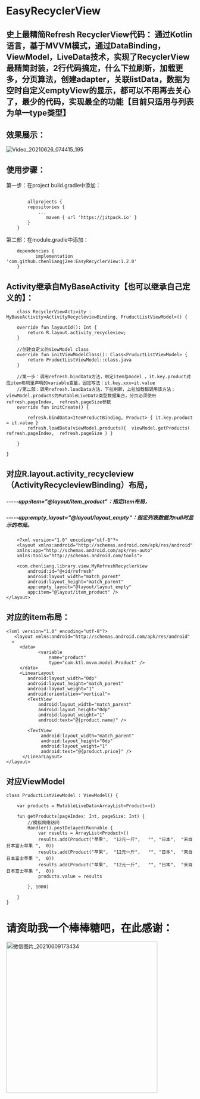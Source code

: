 
# EasyRecyclerView

## 史上最精简Refresh RecyclerView代码： 通过Kotlin语言，基于MVVM模式，通过DataBinding，ViewModel，LiveData技术，实现了RecyclerView最精简封装，2行代码搞定，什么下拉刷新，加载更多，分页算法，创建adapter，关联listData，数据为空时自定义emptyView的显示，都可以不用再去关心了，最少的代码，实现最全的功能【目前只适用与列表为单一type类型】

## 效果展示：
![Video_20210626_074415_195](https://user-images.githubusercontent.com/4067327/123512007-7d087e80-d6b7-11eb-9ef1-f981359cd91c.gif)



## 使用步骤： 
第一步：在project build.gradle中添加：
```

    	allprojects {
		repositories {
			...
		       maven { url 'https://jitpack.io' }
		}
	}
```

第二部：在module.gradle中添加：
```
    dependencies {
	       implementation 'com.github.chenliangj2ee:EasyRecyclerView:1.2.0'
	} 
```


## Activity继承自MyBaseActivity【也可以继承自己定义的】：
```
    class RecyclerViewActivity : MyBaseActivity<ActivityRecycleviewBinding, PruductListViewModel>() {

    override fun layoutId(): Int {
        return R.layout.activity_recycleview;
    }

    //创建自定义的ViewModel class
    override fun initViewModelClass(): Class<PruductListViewModel> {
        return PruductListViewModel::class.java
    }

    //第一步：调用refresh.bindData方法，绑定item与model ，it.key.product对应item布局里声明的variable变量，固定写法：it.key.xxx=it.value
    //第二部：调用refresh.loadData方法，下拉刷新，上拉加载都调用该方法：viewModel.products为MutableLiveData类型数据集合，分页必须使用refresh.pageIndex,  refresh.pageSize参数
    override fun initCreate() {

        refresh.bindData<ItemProductBinding, Product> { it.key.product = it.value }
        refresh.loadData(viewModel.products){  viewModel.getProducts(  refresh.pageIndex,  refresh.pageSize ) }
       
    }

}
```
## 对应R.layout.activity_recycleview（ActivityRecycleviewBinding）布局， 
##### -----app:item="@layout/item_product"：指定item布局， 
##### -----app:empty_layout="@layout/layout_empty"：指定列表数据为null时显示的布局。
```
    <?xml version="1.0" encoding="utf-8"?>
    <layout xmlns:android="http://schemas.android.com/apk/res/android"
    xmlns:app="http://schemas.android.com/apk/res-auto"
    xmlns:tools="http://schemas.android.com/tools">

    <com.chenliang.library.view.MyRefreshRecyclerView
        android:id="@+id/refresh"
        android:layout_width="match_parent"
        android:layout_height="match_parent"
        app:empty_layout="@layout/layout_empty"
        app:item="@layout/item_product" />
</layout>
```     

## 对应的item布局：
```
<?xml version="1.0" encoding="utf-8"?>
   <layout xmlns:android="http://schemas.android.com/apk/res/android"
  >
	 <data>
	        <variable
	            name="product"
	            type="com.ktl.mvvm.model.Product" />
	 </data>
     <LinearLayout
        android:layout_width="0dp"
        android:layout_height="match_parent"
        android:layout_weight="1"
        android:orientation="vertical">
        <TextView
            android:layout_width="match_parent"
            android:layout_height="0dp"
            android:layout_weight="1"
            android:text="@{product.name}" />

        <TextView
             android:layout_width="match_parent"
             android:layout_height="0dp"
             android:layout_weight="1"
             android:text="@{product.price}" />
      </LinearLayout>
</layout> 
```
## 对应ViewModel
```
class PruductListViewModel : ViewModel() {

    var products = MutableLiveData<ArrayList<Product>>()
    
    fun getProducts(pageIndex: Int, pageSize: Int) {
        //模拟网络访问
        Handler().postDelayed(Runnable {
            var results = ArrayList<Product>()
            results.add(Product("苹果",  "12元一斤",   "", "日本",  "来自日本富士苹果 ",  0))
            results.add(Product("苹果",  "12元一斤",   "", "日本",  "来自日本富士苹果 ",  0))
            results.add(Product("苹果",  "12元一斤",   "", "日本",  "来自日本富士苹果 ",  0))
            products.value = results

        }, 1000)

    }
}
```
# 请资助我一个棒棒糖吧，在此感谢：


<img width="406" alt="微信图片_20210609173434" src="https://user-images.githubusercontent.com/4067327/121332592-989b2780-c94a-11eb-9543-a4e00db3b759.png">


